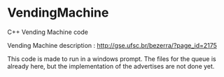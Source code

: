 # VendingMachine
C++ Vending Machine code 

Vending Machine description : http://gse.ufsc.br/bezerra/?page_id=2175

This code is made to run in a windows prompt. The files for the queue is already here, but the implementation of the advertises are not done yet. 

